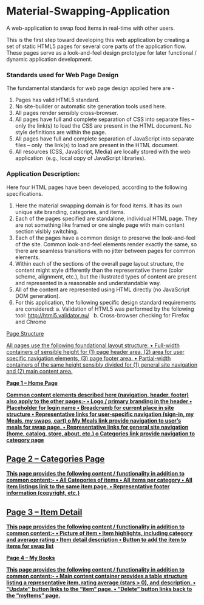 # Material-Swapping-Application
A web-application to swap food items in real-time with other users.
 

This is the first step toward developing this web application by creating a set of static HTML5 pages for several core parts of the application flow. These pages serve as a look-and-feel design prototype for later functional / dynamic application development. 


### Standards used for Web Page Design

The fundamental standards for web page design applied here are - 

1.	Pages has valid HTML5 standard. 
2.	No site-builder or automatic site generation tools used here. 
3.	All pages render sensibly cross-browser. 
4.	All pages have full and complete separation of CSS into separate files – only the link(s) to load the CSS are present in the HTML document. No style definitions are within the page. 
5.	All pages have full and complete separation of JavaScript into separate files – only  the link(s) to load are present in the HTML document. 
6.	All resources (CSS, JavaScript, Media) are locally stored with the web application  (e.g., local copy of JavaScript libraries). 

### Application Description:

Here four HTML pages have been developed, according to the following specifications.

1.	Here the material swapping domain is for food items. It has its own unique site branding, categories, and items. 
2.	Each of the pages specified are standalone, individual HTML page. They are not something like framed or one single page with main content section visibly switching. 
3.	Each of the pages have a common design to preserve the look-and-feel of the site. Common look-and-feel elements render exactly the same, so there are seamless transitions with no jitter between pages for common elements. 
4.	Within each of the sections of the overall page layout structure, the content might style differently than the representative theme (color scheme, alignment, etc.), but the illustrated types of content are present and represented in a reasonable and understandable way. 
5.	All of the content are represented using HTML directly (no JavaScript DOM generation). 
6.	For this application, the following specific design standard requirements are considered:
  a.	Validation of HTML5 was performed by the following tool: http://html5.validator.nu/  
  b.	Cross-browser checking for Firefox and Chrome  


<u> Page Structure

All pages use the following foundational layout structure:
•	Full-width containers of sensible height for (1) page header area, (2) area for user specific navigation elements, (3) page footer area.
•	Partial-width containers of the same height sensibly divided for (1) general site navigation and (2) main content area.

<b> Page 1 – Home Page

Common content elements described here (navigation, header, footer) also apply to the other pages:- 
•	Logo / primary branding in the header 
•	Placeholder for login name
•	Breadcrumb for current place in site structure 
•	Representative links for user-specific navigation (sign-in, my Meals, my swaps, cart) 
  o My Meals link provide navigation to user’s meals for swap page. 
•	Representative links for general site navigation (home, catalog, store, about, etc.)
  o	Categories link provide navigation to category page

Page 2 – Categories Page
-
This page provides the following content / functionality in addition to common content:-
•	All Categories of items 
•	All items per category 
•	All item listings link to the same item page.
•	Representative footer information (copyright, etc.) 

Page 3 – Item Detail
-
This page provides the following content / functionality in addition to common content:-
•	Picture of item 
•	Item highlights, including category and average rating 
•	Item detail description 
•	Button to add the item to items for swap list

Page 4 – My Books

This page provides the following content / functionality in addition to common content:-
•	Main content container provides a table structure listing a representative item, rating average (stars > 0), and description. 
•	“Update” button links to the “item” page.
•	“Delete” button links back to the “myItems” page.

